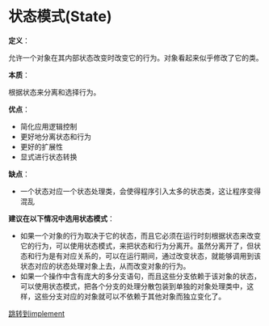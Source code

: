 # 状态模式(State)

**定义**：

允许一个对象在其内部状态改变时改变它的行为。对象看起来似乎修改了它的类。

**本质**：

根据状态来分离和选择行为。

**优点**：

- 简化应用逻辑控制
- 更好地分离状态和行为
- 更好的扩展性
- 显式进行状态转换

**缺点**：

- 一个状态对应一个状态处理类，会使得程序引入太多的状态类，这让程序变得混乱

**建议在以下情况中选用状态模式**：

- 如果一个对象的行为取决于它的状态，而且它必须在运行时刻根据状态来改变它的行为，可以使用状态模式，来把状态和行为分离开。虽然分离开了，但状态和行为是有对应关系的，可以在运行期间，通过改变状态，就能够调用到该状态对应的状态处理对象上去，从而改变对象的行为。
- 如果一个操作中含有庞大的多分支语句，而且这些分支依赖于该对象的状态，可以使用状态模式，把各个分支的处理分散包装到单独的对象处理类中，这样，这些分支对应的对象就可以不依赖于其他对象而独立变化了。

[跳转到implement](../../implement/state)